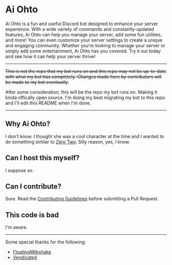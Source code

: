 # Ai Ohto

Ai Ohto is a fun and useful Discord bot designed to enhance your server experience. With a wide variety of commands and constantly-updated features, Ai Ohto can help you manage your server, add some fun utilities, and more! You can even customize your server settings to create a unique and engaging community. Whether you’re looking to manage your server or simply add some entertainment, Ai Ohto has you covered. Try it out today and see how it can help your server thrive!

---

~~This is not the repo that my bot runs on and this repo may not be up-to-date with what my bot has completely. Changes made here by contributors will be made to my bot eventually.~~

After some consideration, this will be the repo my bot runs on. Making it kinda offically open source. I'm doing my best migrating my bot to this repo and I'll edit this README when I'm done.

---

## Why Ai Ohto?

I don't know. I thought she was a cool character at the time and I wanted to do something similar to [Zero Two](https://zerotwo.bot/). Silly reason, yes, I know.

## Can I host this myself?

I suppose so.

## Can I contribute?

Sure. Read the [Contributing Guidelines](CONTRIBUTING.md) before submitting a Pull Request.

## This code is bad

I'm aware.

---

Some special thanks for the following:

- [FloatingMilkshake](https://github.com/FloatingMilkshake)
- [Vendicated](https://github.com/Vendicated/)
